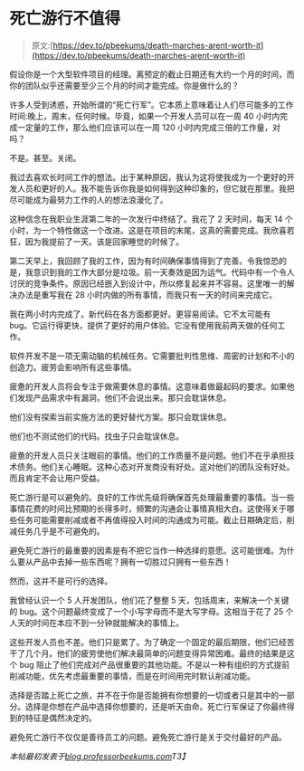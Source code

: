 # 死亡游行不值得

> 原文:[https://dev.to/pbeekums/death-marches-arent-worth-it](https://dev.to/pbeekums/death-marches-arent-worth-it)

假设你是一个大型软件项目的经理。离预定的截止日期还有大约一个月的时间，而你的团队似乎还需要至少三个月的时间才能完成。你是做什么的？

许多人受到诱惑，开始所谓的“死亡行军”。它本质上意味着让人们尽可能多的工作时间:晚上，周末，任何时候。毕竟，如果一个开发人员可以在一周 40 小时内完成一定量的工作，那么他们应该可以在一周 120 小时内完成三倍的工作量，对吗？

不是。甚至。关闭。

我过去喜欢长时间工作的想法。出于某种原因，我认为这将使我成为一个更好的开发人员和更好的人。我不能告诉你我是如何得到这种印象的，但它就在那里。我把尽可能成为最努力工作的人的想法浪漫化了。

这种信念在我职业生涯第二年的一次发行中终结了。我花了 2 天时间，每天 14 个小时，为一个特性做这一个改进。这是在项目的末尾，这真的需要完成。我欣喜若狂，因为我提前了一天。该是回家睡觉的时候了。

第二天早上，我回顾了我的工作，因为有时间确保事情得到了完善。令我惊恐的是，我意识到我的工作大部分是垃圾。前一天奏效是因为运气。代码中有一个令人讨厌的竞争条件。原因已经嵌入到设计中，所以修复起来并不容易。这里唯一的解决办法是重写我在 28 小时内做的所有事情，而我只有一天的时间来完成它。

我在两小时内完成了。新代码在各方面都更好。更容易阅读。它不太可能有 bug。它运行得更快，提供了更好的用户体验。它没有使用我前两天做的任何工作。

软件开发不是一项无需动脑的机械任务。它需要批判性思维、周密的计划和不小的创造力。疲劳会影响所有这些事情。

疲惫的开发人员将会专注于做需要休息的事情。这意味着做最起码的要求。如果他们发现产品需求中有漏洞，他们不会说出来。那只会耽误休息。

他们没有探索当前实施方法的更好替代方案。那只会耽误休息。

他们也不测试他们的代码。找虫子只会耽误休息。

疲惫的开发人员只关注眼前的事情。他们的工作质量不是问题。他们不在乎承担技术债务。他们关心睡眠。这种心态对开发商没有好处。这对他们的团队没有好处。而且肯定不会让用户受益。

死亡游行是可以避免的。良好的工作优先级将确保首先处理最重要的事情。当一些事情花费的时间比预期的长得多时，频繁的沟通会让事情真相大白。这使得关于哪些任务可能需要削减或者不再值得投入时间的沟通成为可能。截止日期确定后，削减任务几乎是不可避免的。

避免死亡游行的最重要的因素是有不把它当作一种选择的意愿。这可能很难。为什么要从产品中去掉一些东西呢？拥有一切胜过只拥有一些东西！

然而，这并不是可行的选择。

我曾经认识一个 5 人开发团队，他们花了整整 5 天，包括周末，来解决一个关键的 bug。这个问题最终变成了一个小写字母而不是大写字母。这相当于花了 25 个人天的时间在本应不到一分钟就能解决的事情上。

这些开发人员也不差。他们只是累了。为了确定一个固定的最后期限，他们已经苦干了几个月。他们的疲劳使他们解决最简单的问题变得异常困难。最终的结果是这个 bug 阻止了他们完成对产品很重要的其他功能。不是以一种有组织的方式提前削减功能，优先考虑最重要的事情，而是在时间用完时默认削减功能。

选择是否踏上死亡之旅，并不在于你是否能拥有你想要的一切或者只是其中的一部分。选择是你想在产品中选择你想要的，还是听天由命。死亡行军保证了你最终得到的特征是偶然决定的。

避免死亡游行不仅仅是善待员工的问题。避免死亡游行是关于交付最好的产品。

*本帖最初发表于[blog.professorbeekums.com](https://blog.professorbeekums.com/death-marches/)T3】*